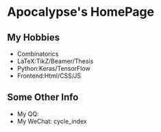 # Apocalypse's HomePage

## My Hobbies

- Combinatorics
- LaTeX:TikZ/Beamer/Thesis
- Python:Keras/TensorFlow
- Frontend:Html/CSS/JS

## Some Other Info

- My QQ: 
- My WeChat: cycle_index